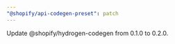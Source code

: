 ```yaml
---
"@shopify/api-codegen-preset": patch
---
```


Update @shopify/hydrogen-codegen from 0.1.0 to 0.2.0.
